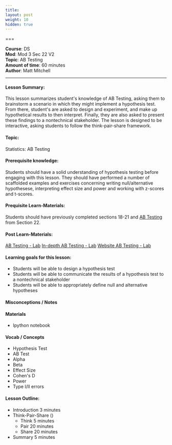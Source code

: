 ```yaml
---
title: 
layout: post
weight: 10
hidden: true
---
```


===


**Course**: DS   <br/>
**Mod**: Mod 3 Sec 22 V2         <br/>
**Topic**:  AB Testing  <br/>
**Amount of time**: 60 minutes <br/>
**Author**: Matt Mitchell


***

#### Lesson Summary:

This lesson summarizes student's knowledge of AB Testing, asking them to brainstorm a scenario in which they might implement a hypothesis test. From there, student's are asked to design and experiment, and make up hypothetical results to then interpret. Finally, they are also asked to present these findings to a nontechnical stakeholder. The lesson is designed to be interactive, asking students to follow the think-pair-share framework.

#### Topic:

Statistics: AB Testing


#### Prerequisite knowledge:

Students should have a solid understanding of hypothesis testing before engaging with this lesson. They should have performed a number of scaffolded examples and exercises concerning writing null/alternative hypothesese, interpreting effect size and power and working with z-scores and t-scores.

#### Prequisite Learn-Materials:

Students should have previously completed sections 18-21 and
[AB Testing](https://github.com/learn-co-curriculum/dsc-ab-testing) from Section 22.

#### Post Learn-Materials:
[AB Testing - Lab](https://github.com/learn-co-curriculum/dsc-ab-testing-lab)
[In-depth AB Testing - Lab](https://github.com/learn-co-curriculum/dsc-in-depth-ab-testing-lab)
[Website AB Testing - Lab](https://github.com/learn-co-curriculum/dsc-website-ab-testing-lab)



#### Learning goals for this lesson:


* Students will be able to design a hypothesis test
* Students will be able to communicate the results of a hypothesis test to a nontechnical stakeholder
* Students will be able to appropriately define null and alternative hypotheses


#### Misconceptions / Notes


#### Materials
- Ipython notebook

#### Vocab / Concepts 

* Hypothesis Test
* AB Test
* Alpha
* Beta
* Effect Size
* Cohen's D
* Power
* Type I/II errors

#### Lesson Outline:

* Introduction 3 minutes
* Think-Pair-Share ()
	* Think 5 minutes
	* Pair 20 minutes
	* Share 20 minutes
* Summary 5 minutes